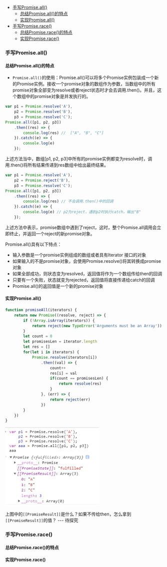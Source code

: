 - [手写Promise.all()](#手写promiseall)
  - [总结Promise.all()的特点](#总结promiseall的特点)
  - [实现Promise.all()](#实现promiseall)
- [手写Promise.race()](#手写promiserace)
  - [总结Promise.race()的特点](#总结promiserace的特点)
  - [实现Promise.race()](#实现promiserace)

### 手写Promise.all()

#### 总结Promise.all()的特点

- `Promise.all()`的使用：Promise.all()可以将多个Promise实例包装成一个新的Promise实例。接收一个promise对象的数组作为参数，当数组中的所有promise对象全部变为resolve或者reject状态时才会去调用.then()。并且，这个数组中的promise对象是并发执行的。

```javascript
var p1 = Promise.resolve('A'),
    p2 = Promise.resolve('B'),
    p3 = Promise.resolve('C');
Promise.all([p1, p2, p3])
    .then((res) => {
        console.log(res) //  ["A", "B", "C"]
    }).catch((e) => {
        console.log(e)
    });
```
上述方法当中，数组[p1, p2, p3]中所有的promise实例都变为resolve时，调用.then()将所有结果传递到res数组中给出最终结果。

```javascript
var p1 = Promise.resolve('A'),
    p2 = Promise.reject('B'),
    p3 = Promise.resolve('C');
Promise.all([p1, p2, p3])
    .then((res) => {
        console.log(res) // 不会调用.then()中的回调
    }).catch((e) => {
        console.log(e) // p2为reject，遇到p2时执行catch，输出"B"
    });
```
上述方法中表示，promise数组中遇到了reject，这时，整个Promise.all调用会立即终止，并返回一个reject的新promise对象。

Promise.all()具有以下特点：
- 输入参数是一个promise实例组成的数组或者具有Iterator 接口的对象
- 如果输入的不是promise对象，会使用Promise.resolve()将其转换成promise对象
- 如果全部成功，则状态变为resolved，返回值将作为一个数组传给then的回调
- 只要有一个失败，状态就变为rejected，返回值将直接传递给catch的回调
- Promise.all()的返回值是一个新的promise对象

#### 实现Promise.all()

```javascript
function promiseAll(iterators) {
    return new Promise((resolve, reject) => {
        if (!Array.isArray(iterators)) {
            return reject(new TypeError('Arguments must be an Array'))
        }
        let count = 0
        let promisesLen = iterator.length
        let res = []
        for(let i in iterators) {
            Promise.resolve(iterators[i])
                .then((val) => {
                    count++
                    res[i] = val
                    if(count == promisesLen) {
                        return resolve(res)
                    }
                }, (err) => {
                    return reject(err)
                })
        }
    })
}
```

![](../../images/Network/promise疑点1.png)

上图中的`[[PromiseResult]]`是什么？如果不传给then，怎么拿到`[[PromiseResult]]`的值？ --- 待探究

### 手写Promise.race()

#### 总结Promise.race()的特点

#### 实现Promise.race()